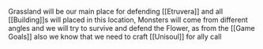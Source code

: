 Grassland will be our main place for defending [[Etruvera]] and all [[Building]]s will placed in this location, Monsters will come from different angles and we will try to survive and defend the Flower, as from the [[Game Goals]] also we know that we need to craft [[Unisoul]] for ally call

